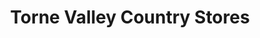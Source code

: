 ---
title: "Torne Valley Country Stores"
url: /doncaster/torne-valley-country-stores/
shop: doityourself
---